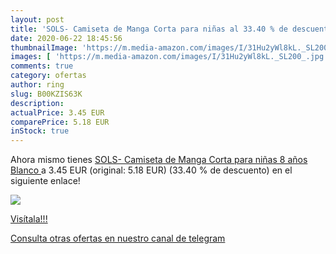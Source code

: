 ```yaml
---
layout: post
title: 'SOLS- Camiseta de Manga Corta para niñas al 33.40 % de descuento'
date: 2020-06-22 18:45:56
thumbnailImage: 'https://m.media-amazon.com/images/I/31Hu2yWl8kL._SL200_.jpg'
images: [ 'https://m.media-amazon.com/images/I/31Hu2yWl8kL._SL200_.jpg' ]
comments: true
category: ofertas
author: ring
slug: B00KZIS63K
description:
actualPrice: 3.45 EUR
comparePrice: 5.18 EUR
inStock: true
---
```


Ahora mismo tienes [SOLS- Camiseta de Manga Corta para niñas  8 años   Blanco ](https://www.amazon.com/dp/B00KZIS63K/?tag=redken08-20) a 3.45 EUR (original: 5.18 EUR) (33.40 %  de descuento) en el siguiente enlace!

[![](https://m.media-amazon.com/images/I/31Hu2yWl8kL._SL200_.jpg)](https://www.amazon.com/dp/B00KZIS63K/?tag=redken08-20)

[Visítala!!!](https://www.amazon.com/dp/B00KZIS63K/?tag=redken08-20)

[Consulta otras ofertas en nuestro canal de telegram](https://t.me/s/ofertas25)
